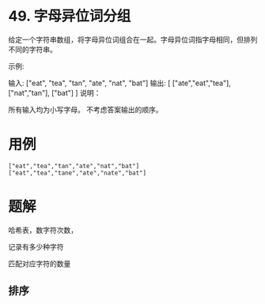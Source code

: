 # 49. 字母异位词分组
给定一个字符串数组，将字母异位词组合在一起。字母异位词指字母相同，但排列不同的字符串。

示例:

输入: ["eat", "tea", "tan", "ate", "nat", "bat"]
输出:
[
  ["ate","eat","tea"],
  ["nat","tan"],
  ["bat"]
]
说明：

所有输入均为小写字母。
不考虑答案输出的顺序。

# 用例
```
["eat","tea","tan","ate","nat","bat"]
["eat","tea","tane","ate","nate","bat"]
```

# 题解

哈希表，数字符次数，

记录有多少种字符

匹配对应字符的数量

## 排序
